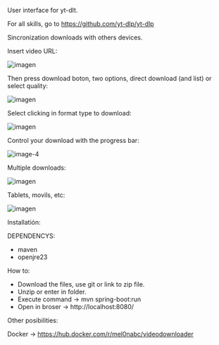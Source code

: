 User interface for yt-dlt. 

For all skills, go to https://github.com/yt-dlp/yt-dlp

Sincronization downloads with others devices.

Insert video URL:

![imagen](https://github.com/user-attachments/assets/1ec29a3e-a8ae-401c-8035-fa485368714f)





Then press download boton, two options, direct download (and list) or select quality:


![imagen](https://github.com/user-attachments/assets/45cb8e63-535c-455f-a03e-d73d5d0b3339)



Select clicking in format type to download:

![imagen](https://github.com/user-attachments/assets/3e4f0bc9-7800-4163-a100-be5d8126982e)



Control your download with the progress bar:


![image-4](https://github.com/user-attachments/assets/d797afcc-4fb0-4777-8456-8ed75ee85e81)


Multiple downloads:


![imagen](https://github.com/user-attachments/assets/7a825a1f-e361-42ab-afd5-2a2edc1d6915)




Tablets, movils, etc:


![imagen](https://github.com/user-attachments/assets/2fdddc79-f802-4135-bab8-0132dc663126)



Installatión:

DEPENDENCYS:

- maven
- openjre23

How to:

- Download the files, use git or link to zip file.
- Unzip or enter in folder.
- Execute command -> mvn spring-boot:run
- Open in broser -> http://localhost:8080/

Other posibilities:

Docker -> https://hub.docker.com/r/mel0nabc/videodownloader
